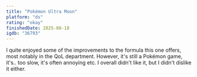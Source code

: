 ```yaml
---
title: "Pokémon Ultra Moon"
platform: "ds"
rating: "okay"
finishedDate: 2025-08-18
igdb: "36793"
---
```


I quite enjoyed some of the improvements to the formula this one offers, most notably in the QoL department. However, it's still a Pokémon game, it's.. too slow, it's often annoying etc. I overall didn't like it, but I didn't dislike it either.
